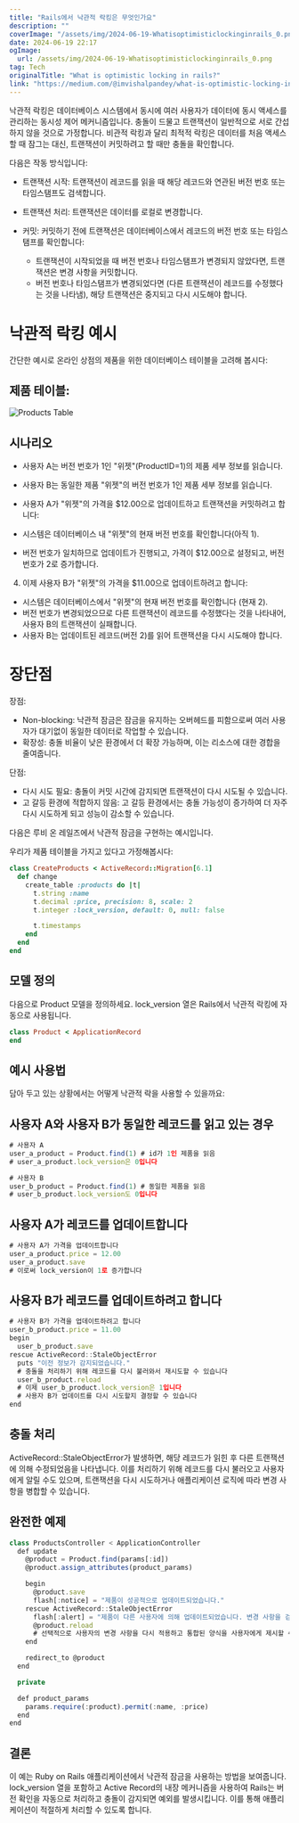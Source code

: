 ```yaml
---
title: "Rails에서 낙관적 락킹은 무엇인가요"
description: ""
coverImage: "/assets/img/2024-06-19-Whatisoptimisticlockinginrails_0.png"
date: 2024-06-19 22:17
ogImage:
  url: /assets/img/2024-06-19-Whatisoptimisticlockinginrails_0.png
tag: Tech
originalTitle: "What is optimistic locking in rails?"
link: "https://medium.com/@imvishalpandey/what-is-optimistic-locking-in-rails-66fef33c3c19"
---
```


낙관적 락킹은 데이터베이스 시스템에서 동시에 여러 사용자가 데이터에 동시 액세스를 관리하는 동시성 제어 메커니즘입니다. 충돌이 드물고 트랜잭션이 일반적으로 서로 간섭하지 않을 것으로 가정합니다. 비관적 락킹과 달리 최적적 락킹은 데이터를 처음 액세스할 때 잠그는 대신, 트랜잭션이 커밋하려고 할 때만 충돌을 확인합니다.

다음은 작동 방식입니다:

- 트랜잭션 시작: 트랜잭션이 레코드를 읽을 때 해당 레코드와 연관된 버전 번호 또는 타임스탬프도 검색합니다.
- 트랜잭션 처리: 트랜잭션은 데이터를 로컬로 변경합니다.
- 커밋: 커밋하기 전에 트랜잭션은 데이터베이스에서 레코드의 버전 번호 또는 타임스탬프를 확인합니다:

  - 트랜잭션이 시작되었을 때 버전 번호나 타임스탬프가 변경되지 않았다면, 트랜잭션은 변경 사항을 커밋합니다.
  - 버전 번호나 타임스탬프가 변경되었다면 (다른 트랜잭션이 레코드를 수정했다는 것을 나타냄), 해당 트랜잭션은 중지되고 다시 시도해야 합니다.

<div class="content-ad"></div>

# 낙관적 락킹 예시

간단한 예시로 온라인 상점의 제품을 위한 데이터베이스 테이블을 고려해 봅시다:

## 제품 테이블:

![Products Table](/assets/img/2024-06-19-Whatisoptimisticlockinginrails_0.png)

<div class="content-ad"></div>

## 시나리오

- 사용자 A는 버전 번호가 1인 "위젯"(ProductID=1)의 제품 세부 정보를 읽습니다.
- 사용자 B는 동일한 제품 "위젯"의 버전 번호가 1인 제품 세부 정보를 읽습니다.
- 사용자 A가 "위젯"의 가격을 $12.00으로 업데이트하고 트랜잭션을 커밋하려고 합니다:

- 시스템은 데이터베이스 내 "위젯"의 현재 버전 번호를 확인합니다(아직 1).
- 버전 번호가 일치하므로 업데이트가 진행되고, 가격이 $12.00으로 설정되고, 버전 번호가 2로 증가합니다.

4. 이제 사용자 B가 "위젯"의 가격을 $11.00으로 업데이트하려고 합니다:

<div class="content-ad"></div>

- 시스템은 데이터베이스에서 "위젯"의 현재 버전 번호를 확인합니다 (현재 2).
- 버전 번호가 변경되었으므로 다른 트랜잭션이 레코드를 수정했다는 것을 나타내어, 사용자 B의 트랜잭션이 실패합니다.
- 사용자 B는 업데이트된 레코드(버전 2)를 읽어 트랜잭션을 다시 시도해야 합니다.

# 장단점

장점:

- Non-blocking: 낙관적 잠금은 잠금을 유지하는 오버헤드를 피함으로써 여러 사용자가 대기없이 동일한 데이터로 작업할 수 있습니다.
- 확장성: 충돌 비율이 낮은 환경에서 더 확장 가능하며, 이는 리소스에 대한 경합을 줄여줍니다.

<div class="content-ad"></div>

단점:

- 다시 시도 필요: 충돌이 커밋 시간에 감지되면 트랜잭션이 다시 시도될 수 있습니다.
- 고 갈등 환경에 적합하지 않음: 고 갈등 환경에서는 충돌 가능성이 증가하여 더 자주 다시 시도하게 되고 성능이 감소할 수 있습니다.

다음은 루비 온 레일즈에서 낙관적 잠금을 구현하는 예시입니다.

우리가 제품 테이블을 가지고 있다고 가정해봅시다:

<div class="content-ad"></div>

```ruby
class CreateProducts < ActiveRecord::Migration[6.1]
  def change
    create_table :products do |t|
      t.string :name
      t.decimal :price, precision: 8, scale: 2
      t.integer :lock_version, default: 0, null: false

      t.timestamps
    end
  end
end
```

## 모델 정의

다음으로 Product 모델을 정의하세요. lock_version 열은 Rails에서 낙관적 락킹에 자동으로 사용됩니다.

```ruby
class Product < ApplicationRecord
end
```

<div class="content-ad"></div>

## 예시 사용법

담아 두고 있는 상황에서는 어떻게 낙관적 락을 사용할 수 있을까요:

## 사용자 A와 사용자 B가 동일한 레코드를 읽고 있는 경우

```js
# 사용자 A
user_a_product = Product.find(1) # id가 1인 제품을 읽음
# user_a_product.lock_version은 0입니다

# 사용자 B
user_b_product = Product.find(1) # 동일한 제품을 읽음
# user_b_product.lock_version도 0입니다
```

<div class="content-ad"></div>

## 사용자 A가 레코드를 업데이트합니다

```js
# 사용자 A가 가격을 업데이트합니다
user_a_product.price = 12.00
user_a_product.save
# 이로써 lock_version이 1로 증가합니다
```

## 사용자 B가 레코드를 업데이트하려고 합니다

```js
# 사용자 B가 가격을 업데이트하려고 합니다
user_b_product.price = 11.00
begin
  user_b_product.save
rescue ActiveRecord::StaleObjectError
  puts "이전 정보가 감지되었습니다."
  # 충돌을 처리하기 위해 레코드를 다시 불러와서 재시도할 수 있습니다
  user_b_product.reload
  # 이제 user_b_product.lock_version은 1입니다
  # 사용자 B가 업데이트를 다시 시도할지 결정할 수 있습니다
end
```

<div class="content-ad"></div>

## 충돌 처리

ActiveRecord::StaleObjectError가 발생하면, 해당 레코드가 읽힌 후 다른 트랜잭션에 의해 수정되었음을 나타냅니다. 이를 처리하기 위해 레코드를 다시 불러오고 사용자에게 알릴 수도 있으며, 트랜잭션을 다시 시도하거나 애플리케이션 로직에 따라 변경 사항을 병합할 수 있습니다.

## 완전한 예제

```js
class ProductsController < ApplicationController
  def update
    @product = Product.find(params[:id])
    @product.assign_attributes(product_params)

    begin
      @product.save
      flash[:notice] = "제품이 성공적으로 업데이트되었습니다."
    rescue ActiveRecord::StaleObjectError
      flash[:alert] = "제품이 다른 사용자에 의해 업데이트되었습니다. 변경 사항을 검토하고 다시 시도해주세요."
      @product.reload
      # 선택적으로 사용자의 변경 사항을 다시 적용하고 통합된 양식을 사용자에게 제시할 수 있음
    end

    redirect_to @product
  end

  private

  def product_params
    params.require(:product).permit(:name, :price)
  end
end
```

<div class="content-ad"></div>

## 결론

이 예는 Ruby on Rails 애플리케이션에서 낙관적 잠금을 사용하는 방법을 보여줍니다. lock_version 열을 포함하고 Active Record의 내장 메커니즘을 사용하여 Rails는 버전 확인을 자동으로 처리하고 충돌이 감지되면 예외를 발생시킵니다. 이를 통해 애플리케이션이 적절하게 처리할 수 있도록 합니다.
